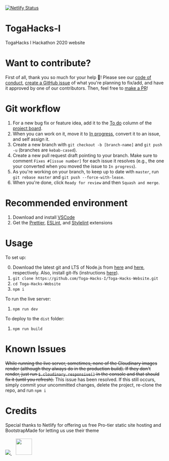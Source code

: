 
[![Netlify Status](https://api.netlify.com/api/v1/badges/8edb03de-d0aa-4f56-8ba2-88093ac6a458/deploy-status)](https://app.netlify.com/sites/togahacks/deploys)

# TogaHacks-I

TogaHacks I Hackathon 2020 website

# Want to contribute?

First of all, thank you so much for your help 🙂! Please see our [code of conduct](https://github.com/Toga-Hacks-I/Toga-Hacks-Website/blob/master/CODE_OF_CONDUCT.md), [create a GitHub issue](https://github.com/Toga-Hacks-I/Toga-Hacks-Website/issues/new/choose) of what you're planning to fix/add, and have it approved by one of our contributors. Then, feel free to [make a PR](https://github.com/Toga-Hacks-I/Toga-Hacks-Website/compare)!

# Git workflow

1. For a new bug fix or feature idea, add it to the [To do](https://github.com/Toga-Hacks-I/Toga-Hacks-Website/projects/1#column-6790813) column of the [project board](https://github.com/Toga-Hacks-I/Toga-Hacks-Website/projects/1).
2. When you can work on it, move it to [In progress](https://github.com/Toga-Hacks-I/Toga-Hacks-Website/projects/1#column-6790814), convert it to an issue, and self assign it.
3. Create a new branch with `git checkout -b [branch-name]` and `git push -u` (branches are `kebab-cased`).
4. Create a new pull request draft pointing to your branch. Make sure to comment `Fixes #[issue number]` for each issue it resolves (e.g., the one your converted when you moved the issue to `In progress`).
5. As you're working on your branch, to keep up to date with `master`, run `git rebase master` and `git push --force-with-lease`.
6. When you're done, click `Ready for review` and then `Squash and merge`.

# Recommended environment

1. Download and install [VSCode](https://code.visualstudio.com/download)
2. Get the [Prettier](https://marketplace.visualstudio.com/items?itemName=esbenp.prettier-vscode), [ESLint](https://marketplace.visualstudio.com/items?itemName=dbaeumer.vscode-eslint), and [Stylelint](https://marketplace.visualstudio.com/items?itemName=stylelint.vscode-stylelint) extensions

# Usage

To set up:

0. Download the latest git and LTS of Node.js from [here](https://git-scm.com/downloads) and [here](https://nodejs.org/en/download/), respectively. Also, install git-lfs (instructions [here](https://help.github.com/en/github/managing-large-files/installing-git-large-file-storage)).
1. `git clone https://github.com/Toga-Hacks-I/Toga-Hacks-Website.git`
2. `cd Toga-Hacks-Website`
3. `npm i`

To run the live server:

1. `npm run dev`

To deploy to the `dist` folder:

1. `npm run build`

# Known Issues

~~While running the live server, sometimes, none of the Cloudinary images render (although they always do in the production build). If they don't render, just run `$.cloudinary.responsive()` in the console and that should fix it (until you refresh).~~ This issue has been resolved. If this still occurs, simply commit your uncommitted changes, delete the project, re-clone the repo, and run `npm i`

# Credits

Special thanks to Netlify for offering us free Pro-tier static site hosting and BootstrapMade for letting us use their theme
<br>
<br>
<span>
  <a href="https://www.netlify.com">
    <img src="https://www.netlify.com/img/global/badges/netlify-color-bg.svg"/>
  </a>
</span>
<a href="https://bootstrapmade.com/">
  <img src="https://pbs.twimg.com/profile_images/1030105854593392640/TwdUzVQh_400x400.jpg" height="51" hspace="13"/>
</a>
